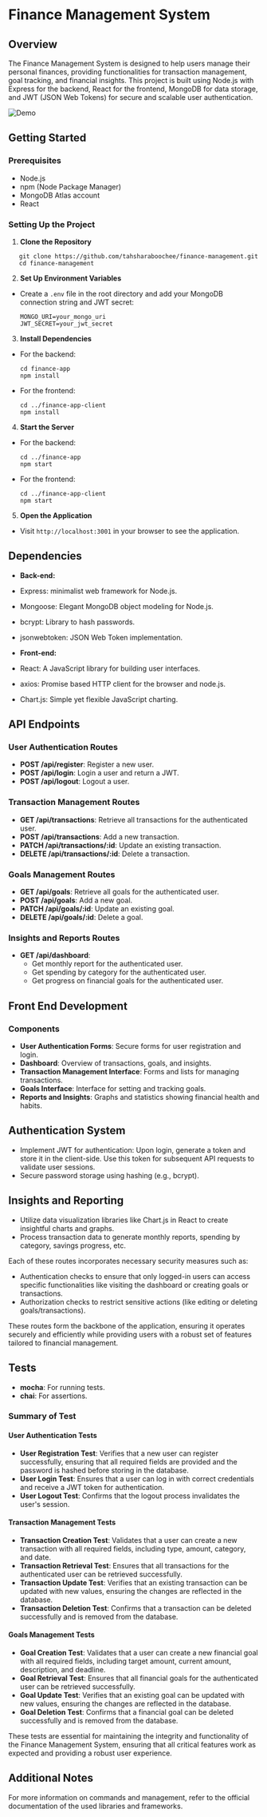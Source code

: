 # Finance Management System

## Overview
The Finance Management System is designed to help users manage their personal finances, providing functionalities for transaction management, goal tracking, and financial insights. This project is built using Node.js with Express for the backend, React for the frontend, MongoDB for data storage, and JWT (JSON Web Tokens) for secure and scalable user authentication.

![Demo](https://github.com/tahsharaboochee/financial-management/blob/main/Finance-app-short-demo.gif?raw=true)

## Getting Started

### Prerequisites
- Node.js
- npm (Node Package Manager)
- MongoDB Atlas account
- React

### Setting Up the Project

1. **Clone the Repository**
```
   git clone https://github.com/tahsharaboochee/finance-management.git
   cd finance-management
```

2. **Set Up Environment Variables**
- Create a `.env` file in the root directory and add your MongoDB connection string and JWT secret:
  ```
  MONGO_URI=your_mongo_uri
  JWT_SECRET=your_jwt_secret
  ```

3. **Install Dependencies**
- For the backend:
  ```
  cd finance-app
  npm install
  ```
- For the frontend:
  ```
  cd ../finance-app-client
  npm install
  ```

4. **Start the Server**
- For the backend:
  ```
  cd ../finance-app
  npm start
  ```
- For the frontend:
  ```
  cd ../finance-app-client
  npm start
  ```

5. **Open the Application**
- Visit `http://localhost:3001` in your browser to see the application.

## Dependencies

- **Back-end:**
- Express: minimalist web framework for Node.js.
- Mongoose: Elegant MongoDB object modeling for Node.js.
- bcrypt: Library to hash passwords.
- jsonwebtoken: JSON Web Token implementation.

- **Front-end:**
- React: A JavaScript library for building user interfaces.
- axios: Promise based HTTP client for the browser and node.js.
- Chart.js: Simple yet flexible JavaScript charting.

## API Endpoints

### User Authentication Routes
- **POST /api/register**: Register a new user.
- **POST /api/login**: Login a user and return a JWT.
- **POST /api/logout**: Logout a user.

### Transaction Management Routes
- **GET /api/transactions**: Retrieve all transactions for the authenticated user.
- **POST /api/transactions**: Add a new transaction.
- **PATCH /api/transactions/:id**: Update an existing transaction.
- **DELETE /api/transactions/:id**: Delete a transaction.

### Goals Management Routes
- **GET /api/goals**: Retrieve all goals for the authenticated user.
- **POST /api/goals**: Add a new goal.
- **PATCH /api/goals/:id**: Update an existing goal.
- **DELETE /api/goals/:id**: Delete a goal.

### Insights and Reports Routes
- **GET /api/dashboard**: 
    - Get monthly report for the authenticated user.
    - Get spending by category for the authenticated user.
    - Get progress on financial goals for the authenticated user.

## Front End Development

### Components
- **User Authentication Forms**: Secure forms for user registration and login.
- **Dashboard**: Overview of transactions, goals, and insights.
- **Transaction Management Interface**: Forms and lists for managing transactions.
- **Goals Interface**: Interface for setting and tracking goals.
- **Reports and Insights**: Graphs and statistics showing financial health and habits.

## Authentication System

- Implement JWT for authentication: Upon login, generate a token and store it in the client-side. Use this token for subsequent API requests to validate user sessions.
- Secure password storage using hashing (e.g., bcrypt).

## Insights and Reporting

- Utilize data visualization libraries like Chart.js in React to create insightful charts and graphs.
- Process transaction data to generate monthly reports, spending by category, savings progress, etc.

Each of these routes incorporates necessary security measures such as:

- Authentication checks to ensure that only logged-in users can access specific functionalities like visiting the dashboard or creating goals or transactions.
- Authorization checks to restrict sensitive actions (like editing or deleting goals/transactions).

These routes form the backbone of the application, ensuring it operates securely and efficiently while providing users with a robust set of features tailored to financial management.


## Tests

- **mocha**: For running tests.
- **chai**: For assertions.

### Summary of Test

#### User Authentication Tests
- **User Registration Test**: Verifies that a new user can register successfully, ensuring that all required fields are provided and the password is hashed before storing in the database.
- **User Login Test**: Ensures that a user can log in with correct credentials and receive a JWT token for authentication.
- **User Logout Test**: Confirms that the logout process invalidates the user's session.

#### Transaction Management Tests
- **Transaction Creation Test**: Validates that a user can create a new transaction with all required fields, including type, amount, category, and date.
- **Transaction Retrieval Test**: Ensures that all transactions for the authenticated user can be retrieved successfully.
- **Transaction Update Test**: Verifies that an existing transaction can be updated with new values, ensuring the changes are reflected in the database.
- **Transaction Deletion Test**: Confirms that a transaction can be deleted successfully and is removed from the database.

#### Goals Management Tests
- **Goal Creation Test**: Validates that a user can create a new financial goal with all required fields, including target amount, current amount, description, and deadline.
- **Goal Retrieval Test**: Ensures that all financial goals for the authenticated user can be retrieved successfully.
- **Goal Update Test**: Verifies that an existing goal can be updated with new values, ensuring the changes are reflected in the database.
- **Goal Deletion Test**: Confirms that a financial goal can be deleted successfully and is removed from the database.

These tests are essential for maintaining the integrity and functionality of the Finance Management System, ensuring that all critical features work as expected and providing a robust user experience.

## Additional Notes
For more information on commands and management, refer to the official documentation of the used libraries and frameworks.
